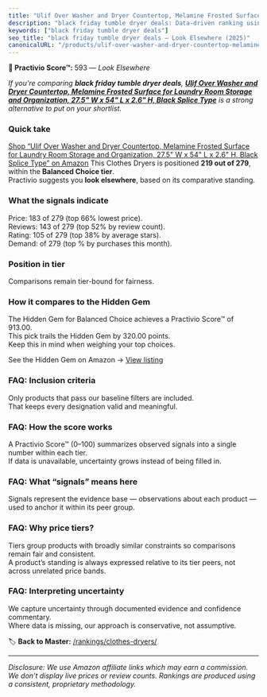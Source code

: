 ```yaml
---
title: "Ulif Over Washer and Dryer Countertop, Melamine Frosted Surface for Laundry Room Storage and Organization, 27.5\" W x 54\" L x 2.6\" H, Black Splice Type"
description: "black friday tumble dryer deals: Data-driven ranking using the Practivio Score™. Positioned by quality, value, demand, findability, momentum."
keywords: ["black friday tumble dryer deals"]
seo_title: "black friday tumble dryer deals — Look Elsewhere (2025)"
canonicalURL: "/products/ulif-over-washer-and-dryer-countertop-melamine-frosted-surface-for-laundry-room-storage-and-organization-275-w-x-54-l-x-26-h-black-splice-type-B0CYZ2D1P2/"
---
```


**🚫 Practivio Score™:** 593 — _Look Elsewhere_


*If you're comparing **black friday tumble dryer deals**, **[Ulif Over Washer and Dryer Countertop, Melamine Frosted Surface for Laundry Room Storage and Organization, 27.5" W x 54" L x 2.6" H, Black Splice Type](https://www.amazon.com/dp/B0CYZ2D1P2?tag=practivio-20)** is a strong alternative to put on your shortlist.*
### Quick take
[Shop “Ulif Over Washer and Dryer Countertop, Melamine Frosted Surface for Laundry Room Storage and Organization, 27.5" W x 54" L x 2.6" H, Black Splice Type” on Amazon](https://www.amazon.com/dp/B0CYZ2D1P2?tag=practivio-20)
This Clothes Dryers is positioned **219 out of 279**, within the **Balanced Choice tier**.  
Practivio suggests you **look elsewhere**, based on its comparative standing.

### What the signals indicate
Price: 183 of 279 (top 66% lowest price).  
Reviews: 143 of 279 (top 52% by review count).  
Rating: 105 of 279 (top 38% by average stars).  
Demand:  of 279 (top % by purchases this month).

### Position in tier
Comparisons remain tier-bound for fairness.

### How it compares to the Hidden Gem
The Hidden Gem for Balanced Choice achieves a Practivio Score™ of 913.00.  
This pick trails the Hidden Gem by 320.00 points.  
Keep this in mind when weighing your top choices.  

See the Hidden Gem on Amazon → [View listing](https://www.amazon.com/dp/B00Q4X2FSM?tag=practivio-20)

### FAQ: Inclusion criteria
Only products that pass our baseline filters are included.  
That keeps every designation valid and meaningful.

### FAQ: How the score works
A Practivio Score™ (0–100) summarizes observed signals into a single number within each tier.  
If data is unavailable, uncertainty grows instead of being filled in.

### FAQ: What “signals” means here
Signals represent the evidence base — observations about each product — used to anchor it within its peer group.

### FAQ: Why price tiers?
Tiers group products with broadly similar constraints so comparisons remain fair and consistent.  
A product’s standing is always expressed relative to its tier peers, not across unrelated price bands.

### FAQ: Interpreting uncertainty
We capture uncertainty through documented evidence and confidence commentary.  
Where data is missing, our approach is conservative, not assumptive.


🏷️ **Back to Master:** [/rankings/clothes-dryers/](/rankings/clothes-dryers/)

---
_Disclosure: We use Amazon affiliate links which may earn a commission. We don’t display live prices or review counts. Rankings are produced using a consistent, proprietary methodology._
